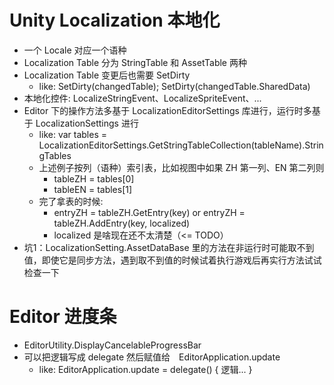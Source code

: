 # Unity Localization 本地化

- 一个 Locale 对应一个语种
- Localization Table 分为 StringTable 和 AssetTable 两种
- Localization Table 变更后也需要 SetDirty
	- like: SetDirty(changedTable); SetDirty(changedTable.SharedData)
- 本地化控件: LocalizeStringEvent、LocalizeSpriteEvent、...
- Editor 下的操作方法多基于 LocalizationEditorSettings 库进行，运行时多基于 LocalizationSettings 进行
	- like: var tables =  LocalizationEditorSettings.GetStringTableCollection(tableName).StringTables
	- 上述例子按列（语种）索引表，比如视图中如果 ZH 第一列、EN 第二列则
		- tableZH = tables[0]
		- tableEN = tables[1]
	- 完了拿表的时候:
		- entryZH = tableZH.GetEntry(key) or entryZH = tableZH.AddEntry(key, localized)
		- localized 是啥现在还不太清楚（<= TODO）
- 坑1：LocalizationSetting.AssetDataBase 里的方法在非运行时可能取不到值，即使它是同步方法，遇到取不到值的时候试着执行游戏后再实行方法试试检查一下

# Editor 进度条

- EditorUtility.DisplayCancelableProgressBar
- 可以把逻辑写成 delegate 然后赋值给　EditorApplication.update
	- like: EditorApplication.update = delegate() { 逻辑... }